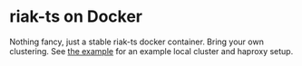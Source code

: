 # riak-ts on Docker

Nothing fancy, just a stable riak-ts docker container. Bring your own clustering. See [the example](example/README.md) for an example local cluster and haproxy setup.
